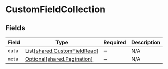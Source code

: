 # CustomFieldCollection


## Fields

| Field                                                                  | Type                                                                   | Required                                                               | Description                                                            |
| ---------------------------------------------------------------------- | ---------------------------------------------------------------------- | ---------------------------------------------------------------------- | ---------------------------------------------------------------------- |
| `data`                                                                 | List[[shared.CustomFieldRead](../../models/shared/customfieldread.md)] | :heavy_minus_sign:                                                     | N/A                                                                    |
| `meta`                                                                 | [Optional[shared.Pagination]](../../models/shared/pagination.md)       | :heavy_minus_sign:                                                     | N/A                                                                    |